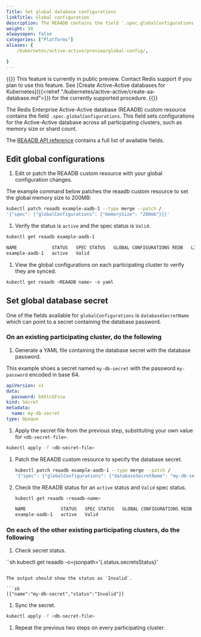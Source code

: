 ```yaml
---
Title: Set global database configurations
linkTitle: Global configuration
description: The REAADB contains the field '.spec.globalConfigurations' and through this the database configurations are set.
weight: 50
alwaysopen: false
categories: ["Platforms"]
aliases: {
    /kubernetes/active-active/preview/global-config/,

}
---
```


{{<banner-article bannerColor="#fff8dc">}}
This feature is currently in public preview. Contact Redis support if you plan to use this feature.
See [Create Active-Active databases for Kubernetes]({{<relref "/kubernetes/active-active/create-aa-database.md">}}) for the currently supported procedure.
{{</banner-article>}}

The Redis Enterprise Active-Active database (REAADB) custom resource contains the field `.spec.globalConfigurations`. This field sets configurations for the Active-Active database across all participating clusters, such as memory size or shard count.

The [REAADB API reference](https://github.com/RedisLabs/redis-enterprise-operator/blob/master/deploy/redis_enterprise_active_active_database_api.md) contains a full list of available fields.

## Edit global configurations

1. Edit or patch the REAADB custom resource with your global configuration changes.

  The example command below patches the reaadb custom resource to set the global memory size to 200MB:

  ```sh
  kubectl patch reaadb example-aadb-1 --type merge --patch /
  '{"spec": {"globalConfigurations": {"memorySize": "200mb"}}}'
  ```

1. Verify the status is `active` and the spec status is `Valid`.

  ```sh
  kubectl get reaadb example-aadb-1

  NAME             STATUS   SPEC STATUS   GLOBAL CONFIGURATIONS REDB   LINKED REDBS
  example-aadb-1   active   Valid    
  ```

1. View the global configurations on each participating cluster to verify they are synced.

  ```sh
  kubectl get reaadb <REAADB name> -o yaml
  ```

## Set global database secret

One of the fields available for `globalConfigurations` is `databaseSecretName` which can point to a secret containing the database password.

### On an existing participating cluster, do the following

1. Generate a YAML file containing the database secret with the database password.

  This example shoes a secret named `my-db-secret` with the password `my-password` encoded in base 64.

  ```yaml
  apiVersion: v1
  data:
    password: bXktcGFzcw
  kind: Secret
  metadata:
    name: my-db-secret
  type: Opaque
  ```

1. Apply the secret file from the previous step, substituting your own value for `<db-secret-file>`.

  ```sh
  kubectl apply -f <db-secret-file>
  ```

1. Patch the REAADB custom resource to specify the database secret.

    ```sh
    kubectl patch reaadb example-aadb-1 --type merge --patch /
    '{"spec": {"globalConfigurations": {"databaseSecretName": "my-db-secret"}}}'
    ```

1. Check the REAADB status for an `active` status and `Valid` spec status.

    ```sh
    kubectl get reaadb <reaadb-name>

    NAME             STATUS   SPEC STATUS   GLOBAL CONFIGURATIONS REDB   LINKED REDBS
    example-aadb-1   active   Valid
    ```

### On each of the other existing participating clusters, do the following

1. Check secret status.

  ``sh
  kubectl get reaadb <reaadb-name> -o=jsonpath='{.status.secretsStatus}'

  ```

  The output should show the status as `Invalid`.

  ```sh
  [{"name":"my-db-secret","status":"Invalid"}]
  ```

1. Sync the secret.

  ```sh
  kubectl apply -f <db-secret-file>
  ```

1. Repeat the previous two steps on every participating cluster.

